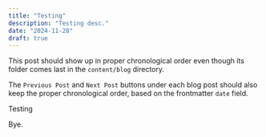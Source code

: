 ```yaml
---
title: "Testing"
description: "Testing desc."
date: "2024-11-28"
draft: true
---
```


This post should show up in proper chronological order even though its folder comes last in the `content/blog` directory.

The `Previous Post` and `Next Post` buttons under each blog post should also keep the proper chronological order, based on the frontmatter `date` field.

Testing

Bye.
